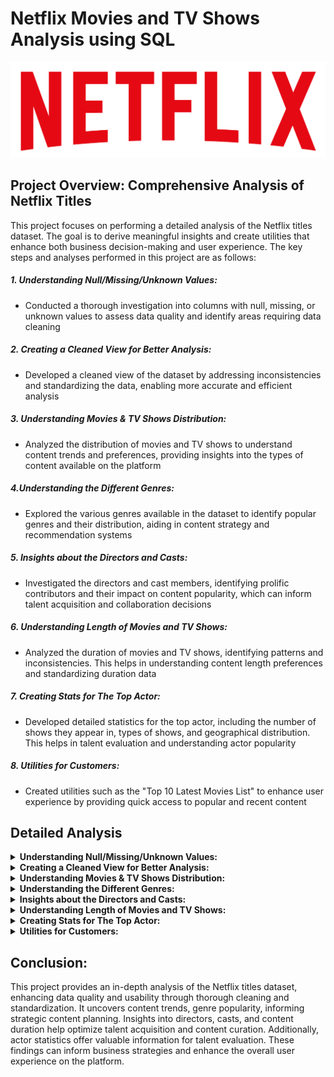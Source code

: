 # Netflix Movies and TV Shows Analysis using SQL

![alt text](https://github.com/Satyabratamishra246/SQL-Projects/blob/main/netflix-sql-project/logo.png)

## Project Overview: Comprehensive Analysis of Netflix Titles

This project focuses on performing a detailed analysis of the Netflix titles dataset. The goal is to derive meaningful insights and create utilities that enhance both business decision-making and user experience. The key steps and analyses performed in this project are as follows:

##### 1. Understanding Null/Missing/Unknown Values:
* Conducted a thorough investigation into columns with null, missing, or unknown values to assess data quality and identify areas requiring data cleaning
##### 2. Creating a Cleaned View for Better Analysis:
* Developed a cleaned view of the dataset by addressing inconsistencies and standardizing the data, enabling more accurate and efficient analysis
##### 3. Understanding Movies & TV Shows Distribution:
* Analyzed the distribution of movies and TV shows to understand content trends and preferences, providing insights into the types of content available on the platform
##### 4.Understanding the Different Genres:
* Explored the various genres available in the dataset to identify popular genres and their distribution, aiding in content strategy and recommendation systems
##### 5. Insights about the Directors and Casts:
* Investigated the directors and cast members, identifying prolific contributors and their impact on content popularity, which can inform talent acquisition and collaboration decisions
##### 6. Understanding Length of Movies and TV Shows:
* Analyzed the duration of movies and TV shows, identifying patterns and inconsistencies. This helps in understanding content length preferences and standardizing duration data
##### 7. Creating Stats for The Top Actor:
* Developed detailed statistics for the top actor, including the number of shows they appear in, types of shows, and geographical distribution. This helps in talent evaluation and understanding actor popularity
##### 8. Utilities for Customers:
* Created utilities such as the "Top 10 Latest Movies List" to enhance user experience by providing quick access to popular and recent content

## Detailed Analysis


<details>
<summary><strong>Understanding Null/Missing/Unknown Values:</strong></summary>

* For director column
```sql
    SELECT director, COUNT(*) AS null_count 
    FROM netflix_titles
    WHERE director IS NULL OR director = 'Unknown' OR TRIM([director]) = ''
    GROUP BY director;
```
Result \
![Null values in director](https://github.com/Satyabratamishra246/SQL-Projects/blob/b0c850a89c9109d42054afae579840c4364caaae/netflix-sql-project/result-images/image1.png)

The director column has 2634 null values

```sql
    SELECT TOP 10 DISTINCT director 
    FROM netflix_titles;
```
Result \
![ Random 10 directors](https://github.com/Satyabratamishra246/SQL-Projects/blob/89da772b08db3f40f21728e2135bd5718e7db79d/netflix-sql-project/result-images/image1.1.png)

The director column has multiple values in the same column separated by commas.



* For cast column
```sql
    SELECT [cast], COUNT(*) AS null_count 
    FROM netflix_titles
    WHERE [cast] IS NULL OR [cast] = 'Unknown' OR TRIM([cast]) = ''
    GROUP BY [cast];
```
Result \
![null value in cast column](https://github.com/Satyabratamishra246/SQL-Projects/blob/89da772b08db3f40f21728e2135bd5718e7db79d/netflix-sql-project/result-images/image2.png)

The cast column has 825 null values
```sql
    SELECT TOP 10 [cast]
    FROM netflix_titles;
```
Result \
![Random 10 values from cast column](https://github.com/Satyabratamishra246/SQL-Projects/blob/89da772b08db3f40f21728e2135bd5718e7db79d/netflix-sql-project/result-images/image2.1.png)

The cast column has multiple values in the same column separated by commas.


* For title column
```sql
SELECT type, title, director
FROM netflix_titles
WHERE [title] IS NULL OR [title] = 'Unknown' OR TRIM([title]) = '';
```
Result \
![result](https://github.com/Satyabratamishra246/SQL-Projects/blob/89da772b08db3f40f21728e2135bd5718e7db79d/netflix-sql-project/result-images/image3.png)

Title has an unknown value? No it's actually the name of the movie 'Unknown'. Hehehe

* For Country column
```sql
SELECT COUNT(*) as Null_count
FROM netflix_titles
WHERE [country] IS NULL OR [country] = 'Unknown' OR TRIM([country]) = '';
```
Result \
![result](https://github.com/Satyabratamishra246/SQL-Projects/blob/89da772b08db3f40f21728e2135bd5718e7db79d/netflix-sql-project/result-images/image4.png)
The country column has 831 null values.

```sql
SELECT TOP 10 country
FROM netflix_titles;
```
Result \
![result](https://github.com/Satyabratamishra246/SQL-Projects/blob/89da772b08db3f40f21728e2135bd5718e7db79d/netflix-sql-project/result-images/image4.1.png)

The country column has multiple values in the same column separated by commas.

* For rating column
```sql
    SELECT DISTINCT rating 
    FROM netflix_titles;
```
Result \
![result](https://github.com/Satyabratamishra246/SQL-Projects/blob/89da772b08db3f40f21728e2135bd5718e7db79d/netflix-sql-project/result-images/image5.png)

The rating column has some invalid data as duration in minutes and some categories can be combined to reduce no. of categories.

* For duration column
```sql
    SELECT COUNT(*) as Null_count
    FROM netflix_titles
    WHERE [duration] IS NULL OR [duration] = 'Unknown' OR TRIM([duration]) = '';
```
Result \
![result](https://github.com/Satyabratamishra246/SQL-Projects/blob/89da772b08db3f40f21728e2135bd5718e7db79d/netflix-sql-project/result-images/image6.png)

The duration column has 3 null values.

```sql
    SELECT TOP 10
        [type]
        , duration
    FROM netflix_titles;
```
Result \
![result](https://github.com/Satyabratamishra246/SQL-Projects/blob/89da772b08db3f40f21728e2135bd5718e7db79d/netflix-sql-project/result-images/images7.png)

The values in duration column is inconsistent as in for the movies duration is in min and for tv shows it is in seasons. To confirm this you can run the below two queries:

```sql
SELECT DISTINCT duration FROM netflix_titles WHERE [type] = 'Movie';
```
```sql
SELECT DISTINCT duration FROM netflix_titles WHERE [type] = 'TV Show';
```

</details>

<details>
<summary><strong>Creating a Cleaned View for Better Analysis:</strong></summary>

1. **Handling Null Values**: 
   - Replaced nulls in the `cast` column with 'Unknown' to ensure complete data for actor analyses.

2. **Standardizing Country Values**: 
   - Trimmed spaces and replaced empty strings in the `country` column with 'Unknown'. Extracted the first country from multi-country entries for accurate regional analysis.

3. **Converting Date Formats**: 
   - Converted `date_added` to a `date` type for easier time-based analyses.

4. **Correcting Data Types**: 
   - Cast `release_year` to a 4-character string for consistency in representation.

5. **Standardizing Ratings**: 
   - Grouped ratings into broader categories, simplifying the understanding of content suitability.

6. **Extracting and Standardizing Duration**: 
   - Created `time_value` to extract numeric values and defined `time_unit` to specify whether durations are in minutes or seasons.

7. **Direct Selection of Key Columns**: 
   - Selected essential columns to retain critical information while keeping the dataset manageable.

### Conclusion
These transformations enhance data quality and usability, enabling deeper insights into content trends and user preferences for informed decision-making.






Query:

```sql

CREATE OR ALTER VIEW cleaned_table AS (
SELECT
    show_id
    , type
    , title
    , director
    , ISNULL(cast, 'Unknown') as cast
    , LTRIM(RTRIM(
        ISNULL(
            CASE 
                WHEN LTRIM(RTRIM(country)) = '' THEN 'Unknown'
                WHEN CHARINDEX(',', LTRIM(country)) = 1 THEN
                    CASE 
                        WHEN CHARINDEX(',', LTRIM(SUBSTRING(country, 2, LEN(country)))) > 0 
                        THEN SUBSTRING(LTRIM(SUBSTRING(country, 2, LEN(country))), 1, CHARINDEX(',', LTRIM(SUBSTRING(country, 2, LEN(country)))) - 1)
                        ELSE LTRIM(SUBSTRING(country, 2, LEN(country)))
                    END
                WHEN CHARINDEX(',', country) > 0 
                THEN SUBSTRING(country, 1, CHARINDEX(',', country) - 1)
                ELSE country
            END, 
            'Unknown'
        )
    )) AS country
    , CONVERT(date, date_added) as date_added
    , CAST(release_year AS CHAR(4)) as release_year-- I mistakenly imported it as int
    , CASE 
        WHEN Rating IS NULL OR Rating = '' THEN 'Unknown'
        WHEN Rating LIKE '% min' THEN 'Unknown'
        WHEN Rating IN ('G', 'TV-G', 'TV-Y', 'TV-Y7') THEN 'General Audience'
        WHEN Rating IN ('PG', 'TV-PG', 'TV-Y7-FV') THEN 'Parental Guidance Suggested'
        WHEN Rating IN ('PG-13', 'TV-14') THEN 'Parents Strongly Cautioned'
        WHEN Rating IN ('R', 'NC-17', 'TV-MA') THEN 'Restricted/Adult'
        WHEN Rating IN ('NR', 'UR', 'Unknown') THEN 'Unrated/Not Rated/Unknown'
        ELSE 'Unknown'
    END AS rating
    , CASE 
            WHEN duration IS NULL THEN NULL
            WHEN duration LIKE '%min%' THEN CAST(SUBSTRING(duration, 1, CHARINDEX(' ', duration) - 1) AS INT)
            WHEN duration LIKE '%Seasons%' THEN CAST(SUBSTRING(duration, 1, CHARINDEX(' ', duration) - 1) AS INT)
            ELSE NULL
        END AS time_value,
        CASE
            WHEN duration IS NULL THEN NULL
            WHEN duration LIKE '%min%' THEN 'min'
            WHEN duration LIKE '%Seasons%' THEN 'Seasons'
            ELSE NULL
        END AS time_unit
    , listed_in
    , description
FROM
    netflix_titles);

```



Developed a cleaned view of the dataset by addressing inconsistencies and standardizing the data, enabling more accurate and efficient analysis.

</details>

<details>
<summary><strong>Understanding Movies & TV Shows Distribution:</strong></summary>

Q1. Total Movies vs TV shows

```sql

SELECT type, COUNT(show_id) AS count
FROM cleaned_table
GROUP BY type
UNION
SELECT 'Total' AS type, COUNT(show_id) AS count
FROM cleaned_table
ORDER BY [count]

```

Q2. Ranking countries based on count of movies and tv shows
```sql

WITH count_table AS (
SELECT
    country
    , type
    , COUNT(show_id) AS count
FROM cleaned_table
GROUP BY country, type
)

SELECT 
    country
    , type
    , count
    , RANK() OVER(PARTITION BY type ORDER BY count DESC) AS rnk
FROM count_table
WHERE country != 'Unknown'
ORDER BY rnk;

```
Q3. movie and tv shows over the years

```sql
WITH count_table AS (
    SELECT
        CASE WHEN release_year >= 2015 THEN 'Betwen 2015-2021'
            ELSE 'Before 2015' END AS year
        , [type]
        , COUNT(show_id) AS count
    FROM cleaned_table
    GROUP BY release_year, [type]
)

SELECT
    year
    , type
    , SUM(count) AS Total 
FROM count_table
GROUP BY year, type
UNION
SELECT
    'Total' + type AS year
    , type
    , SUM(count) AS Total
FROM count_table
GROUP BY type
ORDER BY type, Total

```
Q4. Most common rating for Movies and TV Shows

```sql
WITH count_table AS (
    SELECT [type], rating, COUNT(show_id) AS count
    FROM cleaned_table
    WHERE rating != 'Unknown'
    GROUP BY [type], rating
),
ranked_rating AS (
    SELECT [type]
        , rating
        , [count]
        , RANK() OVER(PARTITION BY type ORDER BY count DESC) AS Rnk
    FROM count_table
)
SELECT * FROm ranked_rating WHERE Rnk = 1;

```
Q5. How many movies and tv shows were added in the same year as they were released?
```sql

SELECT
    [type]
    , COUNT(show_id) AS count
FROM cleaned_table
WHERE YEAR(release_year) = YEAR(date_added)
GROUP BY [type]
UNION ALL
SELECT 'Total' AS TYPE
    , COUNT(show_id) AS count
FROM cleaned_table
WHERE YEAR(release_year) = YEAR(date_added)

```
-- Better solution
```sql

SELECT
    ISNULL([type], 'Total') AS [type],
    COUNT(show_id) AS count
FROM cleaned_table
WHERE YEAR(release_year) = YEAR(date_added)
GROUP BY ROLLUP([type]);

```
Q6. How many movies and TV shows were added late on Netflix?
-- Considering movies and Tv shows that were released after the first addition on Netflix

```sql
DECLARE @first_addition DATE;
SET @first_addition = (SELECT MIN(date_added) FROM cleaned_table);

SELECT ISNULL([type], 'Total') AS [type]
    , COUNT(show_id) AS count
FROM cleaned_table
WHERE release_year >= @first_addition
    AND YEAR(release_year) != YEAR(date_added)
GROUP BY ROLLUP([type]);
```
Better View to confirm the results
```sql

DECLARE @first_addition DATE;
SET @first_addition = (SELECT MIN(date_added) FROM cleaned_table);

WITH flagged_table AS (
    SELECT
        show_id
        , [type]
        , YEAR(release_year) AS release_year
        , YEAR(date_added) AS date_added
        , CASE WHEN YEAR(release_year) != YEAR(date_added) THEN 1 ELSE 0 END AS diff_year_flag
        , CASE WHEN YEAR(release_year) >= YEAR(@first_addition) THEN 1 ELSE 0 END AS after_year_flag
    FROM cleaned_table
)
SELECT
    [type]
    , diff_year_flag
    , after_year_flag
    , COUNT(show_id) AS count
FROM flagged_table
GROUP BY CUBE([type],diff_year_flag, after_year_flag);

```

</details>

<details>
<summary><strong>Understanding the Different Genres:</strong></summary>

Q1. Finding the distinct Genres

```sql
SELECT DISTINCT TRIM([value]) AS Genres
FROM netflix_titles
CROSS APPLY string_split(listed_in, ',');
```

Q2. Top 10 Genres

```sql
SELECT TOP 10 TRIM([value]) AS Genres
        , COUNT(show_id) AS show_count
FROM netflix_titles
CROSS APPLY string_split(listed_in, ',')
GROUP BY TRIM(value)
ORDER BY [show_count] DESC;

```
Q3. Top 5 Genres of the previous year

```sql
DECLARE @previous_year int;
SET @previous_year = (SELECT MAX(release_year) - 1 FROM cleaned_table)

SELECT TOP 5 TRIM([value]) AS Genres
    , release_year
        , COUNT(show_id) AS show_count
FROM netflix_titles
CROSS APPLY string_split(listed_in, ',')
WHERE release_year = @previous_year
GROUP BY release_year, TRIM(value)
ORDER BY release_year DESC,[show_count] DESC;
```

Q4. Top 5 Movie Genre 
```sql

SELECT TOP 5 type,
    TRIM([value]) AS Genres
    , COUNT(show_id) AS show_count
FROM netflix_titles
CROSS APPLY string_split(listed_in, ',')
WHERE [type] = 'Movie'
GROUP BY [type], TRIM(value)
ORDER BY [show_count] DESC;

```
Q5. Most common combination of Genres
```sql

SELECT TOP 1
    listed_in
    , COUNT(show_id) AS shows_count
FROM cleaned_table
GROUP BY listed_in
ORDER BY shows_count DESC;

```

Explored the various genres available in the dataset to identify popular genres and their distribution, aiding in content strategy and recommendation systems.

</details>

<details>
<summary><strong>Insights about the Directors and Casts:</strong></summary>

Q1. Finding list of all directors

```sql
SELECT
    DISTINCT(TRIM(value)) AS Director
FROM
    cleaned_table
CROSS APPLY string_split(director, ',')
WHERE director IS NOT NULL AND TRIM(value) != ''

```
Q2. Directors with most movies in India

```sql
WITH full_list AS (
    SELECT
        show_id
        , (TRIM(value)) AS Director
    FROM
        cleaned_table
    CROSS APPLY string_split(director, ',')
    WHERE [type] = 'Movie' AND country = 'India' AND director != 'Unknown' AND TRIM(value) != ''
    )
SELECT Top 10
    Director
    , COUNT(show_id) AS Movies_count
FROM full_list
GROUP BY Director
ORDER BY Movies_count DESC;

```
Q3. Cast with most TV shows in USA

```sql
WITH full_list AS (
    SELECT
        show_id
        , (TRIM(value)) AS cast
    FROM
        cleaned_table
    CROSS APPLY string_split([cast], ',')
    WHERE [type] = 'TV Show' AND country = 'United States' AND [cast] != 'Unknown' AND TRIM(value) != ''
    )
SELECT Top 10
    [cast]
    , COUNT(DISTINCT show_id) AS tvshows_count
FROM full_list
GROUP BY [cast]
ORDER BY tvshows_count DESC;

```
Q4. Directors who have worked in different countries

```sql
WITH full_list AS (
    SELECT
        country
        , (TRIM(value)) AS Director
    FROM
        cleaned_table
    CROSS APPLY string_split(director, ',')
    WHERE director != 'Unknown' AND TRIM(value) != ''
    )
SELECT Top 5
    Director
    , COUNT(DISTINCT country) AS country_count
FROM full_list
GROUP BY Director
ORDER BY country_count DESC;

```
Q5. Top Cast whose movies have been added in the last month

```sql
DECLARE @last_added_date DATE;
SET @last_added_date = (SELECT MAX(date_added) FROM cleaned_table);

DECLARE @last_month_date DATE;
SET @last_month_date = DATEADD(MONTH, -1, @last_added_date);

WITH full_list AS (
SELECT
    show_id
    , date_added AS added_on
    , (TRIM(value)) AS cast
FROM
    cleaned_table
CROSS APPLY string_split([cast], ',')
WHERE cast != 'Unknown' AND cast is NOT NULL AND TRIM(value) != ''
    AND date_added >= @last_month_date
)
SELECT TOP 5
    [cast]
    , COUNT(DISTINCT show_id) AS show_count
FROM full_list
GROUP BY [cast]
ORDER BY show_count DESC;

```
Q6. Top 3 cast in the stand-ups Genre and have released most shows after 2018

```sql
WITH full_list AS (
SELECT
    show_id
    , rating
    , TRIM(cast_value.[value]) AS cast
    , TRIM(listed_value.[value]) AS Genre
FROM cleaned_table
CROSS APPLY string_split([cast], ',') AS cast_value
CROSS APPLY string_split(listed_in, ',') AS listed_value
WHERE
    cast_value.value IS NOT NULL
    AND TRIM(cast_value.value) != ''
    AND listed_value.value IS NOT NULL
    AND TRIM(listed_value.value) != ''
    AND listed_value.[value] = 'Stand-Up Comedy'
)
SELECT TOP 3
    [cast]
    , COUNT(show_id) AS shows_count
FROM full_list
GROUP BY [cast]
ORDER BY shows_count DESC;

```

Investigated the directors and cast members, identifying prolific contributors and their impact on content popularity, which can inform talent acquisition and collaboration decisions.

</details>

<details>
<summary><strong>Understanding Length of Movies and TV Shows:</strong></summary>

Q1. Average Duration of movies in South Korea
```sql

SELECT
    country
    , AVG(time_value) AS average_movie_duration
FROM cleaned_table
WHERE type = 'Movie' AND country = 'South Korea'
GROUP BY country;
```


Q2. Total Movies Average duration

```sql
SELECT
    AVG(time_value) AS average_movie_duration
FROM cleaned_table
WHERE type = 'Movie'

```
Q3. How the average movie duration changed over the years in Australia

```sql
SELECT
    release_year
    , AVG(time_value) AS average_movie_duration
FROM cleaned_table
WHERE type = 'Movie' AND country = 'Australia'
GROUP BY release_year
ORDER BY release_year;

```
Q4. TV shows with more than 7 seasons
```sql

SELECT
    show_id
    , title
    , CONCAT(time_value,' ' , time_unit) AS seasons
FROM cleaned_table
WHERE time_unit = 'Seasons' AND time_value > 7;
```

Q5. Average duration of movies in the Drama Gence in South Korea in the last 5 years

```sql
WITH full_list AS (
    SELECT
        [type]
        , country
        , release_year
        , TRIM(value) AS Genre
        , time_value
    FROM cleaned_table
    CROSS APPLY string_split(listed_in, ',')
    WHERE
        [type] = 'Movie' AND country = 'South Korea' 
        AND release_year > 2016
)
SELECT
    Genre
    , AVG(time_value) AS average_duration_in_minutes
FROM full_list
WHERE Genre = 'Dramas'
GROUP BY Genre;

```
Q6. List of Movies with duration between 70mins to 100mins in Action Genre in 'South Africa'
```sql

WITH full_list AS (
    SELECT
        [show_id]
        , country
        , title
        , TRIM(value) AS Genre
        , time_value
    FROM cleaned_table
    CROSS APPLY string_split(listed_in, ',')
    WHERE
        [type] = 'Movie' AND time_value BETWEEN 70 and 100
        AND country = 'South Africa'
)
SELECT
    show_id
    , title
    , Genre
    , country
FROM full_list
WHERE Genre = 'Action & Adventure';
```


Analyzed the duration of movies and TV shows, identifying patterns and inconsistencies. This helps in understanding content length preferences and standardizing duration data.

</details>

<details>
<summary><strong>Creating Stats for The Top Actor:</strong></summary>

Q1. Finding the Actor who has worked in most number of movies and shows
```sql

WITH extended_table AS (
    SELECT
        *
        , TRIM([value]) AS actor_name
    FROM cleaned_table
    CROSS APPLY string_split([cast], ',')
    WHERE [cast] != 'Unknown'
)
SELECT TOP 1 [actor_name]
FROM extended_table
GROUP BY [actor_name]
ORDER BY COUNT(DISTINCT show_id) DESC;
```

Q2. How many movies and tv shows has he worked in?
```sql
SELECT 
    COUNT(CASE WHEN [type] = 'Movie' THEN 1 END) AS movies_count
    , COUNT(CASE WHEN [type] = 'TV Show' THEN 1 END) AS tvshows_count
FROM cleaned_table 
WHERE cast LIKE '%Anupam Kher%';

```
Q3. In which all countryies he has worked in?
```sql

SELECT
    DISTINCT TRIM(value) AS country 
FROM cleaned_table
CROSS APPLY string_split(country, ',')
WHERE cast LIKE '%Anupam Kher%';

```
Q4. In which all genres he has worked in?

```sql
SELECT
    DISTINCT TRIM(value) AS genre
FROM cleaned_table
CROSS APPLY string_split(listed_in, ',')
WHERE cast LIKE '%Anupam Kher%';
```

Q5. For how many years has he worked in the industry?

```sql
SELECT
    CONVERT(INT, MAX(release_year)) - CONVERT(INT, MIN(release_year) ) AS yrs_in_industry
FROM cleaned_table
WHERE cast LIKE '%Anupam Kher%';

```
Q6. How many actors and directors has he worked with?
```sql

SELECT COUNT(cast) - 1 AS co_stars_count
    FROM (
SELECT
    DISTINCT TRIM(value) as cast
FROM cleaned_table
CROSS APPLY string_split([cast], ',')
WHERE cast LIKE '%Anupam Kher%') T;
```


Developed detailed statistics for actors, including the number of shows they appear in, types of shows, and geographical distribution. This helps in talent evaluation and understanding actor popularity.

</details>

<details>
<summary><strong>Utilities for Customers:</strong></summary>


Q1. Top 10 latest movies list

```sql
SELECT TOP 10
    title
    , date_added
FROM cleaned_table
WHERE [type] = 'Movie'
ORDER BY date_added DESC;

```
Q2. Top 5 latest TV Shows for Kids in India

```sql
SELECT TOP 5
    title
    , date_added
    , listed_in
FROM cleaned_table
WHERE type = 'TV Show'  AND country = 'India'
    AND listed_in LIKE '%Kid%'
ORDER BY date_added DESC;

```
Q3. List All TV Shows Released in a Specific Year (e.g 2020)
```sql

SELECT title
    , release_year
FROm cleaned_table
WHERE type = 'TV Show' AND release_year = '2020';
```

Q4. List All Movies that are Documentaries

```sql
SELECT show_id, title, listed_in, [type]
FROM cleaned_table
WHERE listed_in LIKE '%Documentaries%' AND [type] = 'Movie';

```
Q5. Find All Movies/TV Shows by Director 'Rajiv Chilaka'

```sql
SELECT
    show_id
    , [type]
    , title
    , director
FROM cleaned_table
WHERE director LIKE '%Rajiv Chilaka';

```

Created utilities such as the "Top 10 Latest Movies List" to enhance user experience by providing quick access to popular and recent content.

</details>





## Conclusion:
This project provides an in-depth analysis of the Netflix titles dataset, enhancing data quality and usability through thorough cleaning and standardization. It uncovers content trends, genre popularity, informing strategic content planning. Insights into directors, casts, and content duration help optimize talent acquisition and content curation. Additionally, actor statistics offer valuable information for talent evaluation. These findings can inform business strategies and enhance the overall user experience on the platform.